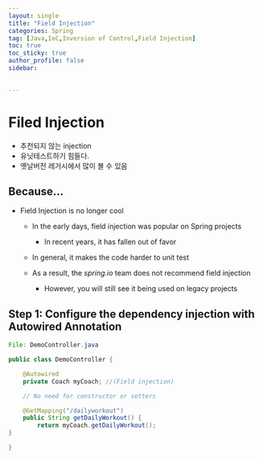 ```yaml
---
layout: single
title: "Field Injection"
categories: Spring
tag: [Java,IoC,Inversion of Control,Field Injection]
toc: true
toc_sticky: true
author_profile: false
sidebar:
  

---
```


# Filed Injection

- 추천되지 않는 injection
- 유닛테스트하기 힘들다.
- 옛날버전 레거시에서 많이 볼 수 있음

## Because...

- Field Injection is no longer cool
  
  - In the early days, field injection was popular on Spring projects
    
    - In recent years, it has fallen out of favor
  
  - In general, it makes the code harder to unit test
  
  - As a result, the *spring.io* team does not recommend field injection
    
    - However, you will still see it being used on legacy projects

## Step 1: Configure the dependency injection with Autowired Annotation

```java
File: DemoController.java

public class DemoController {

    @Autowired
    private Coach myCoach; //(Field injection)

    // No need for constructor or setters

    @GetMapping("/dailyworkout")
    public String getDailyWorkout() {
        return myCoach.getDailyWorkout();
}

}
```

